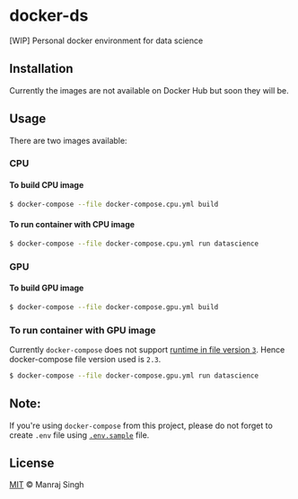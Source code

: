 # docker-ds
[WIP] Personal docker environment for data science

## Installation

Currently the images are not available on Docker Hub but soon they will be.

## Usage

There are two images available:

### CPU

#### To build CPU image

```sh
$ docker-compose --file docker-compose.cpu.yml build
```

#### To run container with CPU image

```sh
$ docker-compose --file docker-compose.cpu.yml run datascience
```

### GPU

#### To build GPU image

```sh
$ docker-compose --file docker-compose.gpu.yml build
```

### To run container with GPU image

Currently `docker-compose` does not support [runtime in file version `3`](https://github.com/docker/compose/pull/5405). Hence docker-compose file version used is `2.3`.

```sh
$ docker-compose --file docker-compose.gpu.yml run datascience
```

## Note:

If you're using `docker-compose` from this project, please do not forget to create `.env` file using [`.env.sample`](https://github.com/ManrajGrover/docker-ds/blob/master/.env.sample) file.

## License
[MIT](https://github.com/ManrajGrover/docker-ds/blob/master/LICENSE) © Manraj Singh
